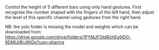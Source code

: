 Control the height of 5 different bars using only hand gestures. First recognise the number shaped with the fingers of the left hand, then adjust the level of this specific channel using gestures from the right hand.

NB: the yolo folder is missing the model and weights which can be downloaded from: https://drive.google.com/drive/folders/1PYMJFOtdRzhEg5jDG-8DMUiiRiJIKlGp?usp=sharing
